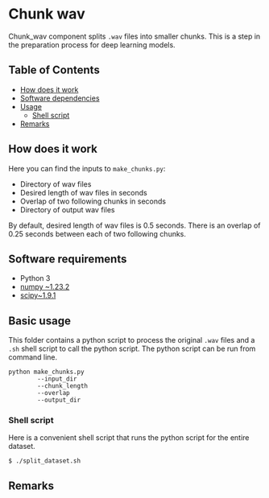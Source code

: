 # Chunk wav

Chunk_wav component splits `.wav` files into smaller chunks. This is a step in the preparation process for deep 
learning models.

## Table of Contents

- [How does it work](#how-does-it-work)
- [Software dependencies](#software-requirements)
- [Usage](#basic-usage)
    - [Shell script](#shell-script)
- [Remarks](#remarks)

## How does it work
Here you can find the inputs to `make_chunks.py`:
*  Directory of wav files
*  Desired length of wav files in seconds 
*  Overlap of two following chunks in seconds
*  Directory of output wav files

By default, desired length of wav files is 0.5 seconds. There is an overlap of 0.25 seconds between each of two 
following chunks.

## Software requirements

- Python 3
- [numpy ~1.23.2](https://numpy.org)
- [scipy~1.9.1](https://scipy.org)

## Basic usage

This folder contains a python script to process the original `.wav` files and a `.sh` shell script to call the python script.
The python script can be run from command line.

```
python make_chunks.py 
        --input_dir
        --chunk_length 
        --overlap
        --output_dir
```

### Shell script
Here is a convenient shell script that runs the python script for the entire dataset.
```
$ ./split_dataset.sh 
```

## Remarks

